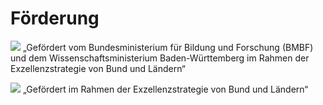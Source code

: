 # Förderung
<p>
<img src="https://raw.githubusercontent.com/heikalab/urbandatascience/main/images/bmbf.jpg" style="align:center;">
„Gefördert vom Bundesministerium für Bildung und Forschung (BMBF) und dem Wissenschaftsministerium Baden-Württemberg im Rahmen der Exzellenzstrategie von Bund und Ländern“
</p>

<p>
<img src="https://raw.githubusercontent.com/heikalab/urbandatascience/main/images/mwk.jpg" style="align:center;">
„Gefördert im Rahmen der Exzellenzstrategie von Bund und Ländern“
</p>

